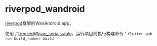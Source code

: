 # riverpod_wandroid

[riverpod](https://pub.dev/packages/riverpod)框架的WanAndroid app。

使用了[freezed](https://pub.dev/packages/freezed)和[json_serializable](https://pub.dev/packages/json_serializable)，运行项目前执行构建命令：`flutter pub run build_runner build`